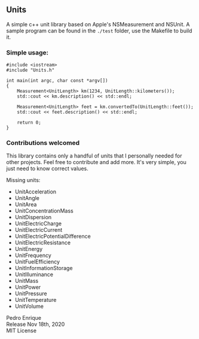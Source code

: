 ## Units

A simple c++ unit library based on Apple's NSMeasurement and NSUnit. A sample program can be found in the `./test` folder, use the Makefile to build it.

### Simple usage:

```
#include <iostream>
#include "Units.h"

int main(int argc, char const *argv[])
{
    Measurement<UnitLength> km(1234, UnitLength::kilometers());
    std::cout << km.description() << std::endl;

    Measurement<UnitLength> feet = km.convertedTo(UnitLength::feet());
    std::cout << feet.description() << std::endl;
    
    return 0;
}
```

### Contributions welcomed

This library contains only a handful of units that I personally needed for other projects. Feel free to contribute and add more. It's very simple, you just need to know correct values. 

Missing units:

- UnitAcceleration
- UnitAngle
- UnitArea
- UnitConcentrationMass
- UnitDispersion
- UnitElectricCharge
- UnitElectricCurrent
- UnitElectricPotentialDifference
- UnitElectricResistance
- UnitEnergy
- UnitFrequency
- UnitFuelEfficiency
- UnitInformationStorage
- UnitIlluminance
- UnitMass
- UnitPower
- UnitPressure
- UnitTemperature
- UnitVolume

Pedro Enrique  
Release Nov 18th, 2020  
MIT License  
